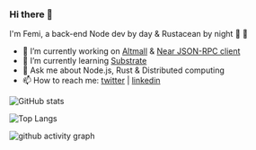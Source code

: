 ### Hi there 👋


I'm Femi, a back-end Node dev by day & Rustacean by night 🦀 🦀

- 🔭 I’m currently working on [Altmall](https://altmall.ng) & [Near JSON-RPC client](https://github.com/iTranscend/near-jsonrpc-client-rs)
- 🌱 I’m currently learning [Substrate](https://substrate.io/)
- 💬 Ask me about Node.js, Rust & Distributed computing 
- 📫 How to reach me: [twitter](https://twitter.com/iron_plank) | [linkedin](https://www.linkedin.com/in/femibankole/)

![GitHub stats](https://github-readme-stats.vercel.app/api?username=iTranscend&theme=gotham&show_icons=true) 

<!-- langage card -->
![Top Langs](https://github-readme-stats.vercel.app/api/top-langs/?username=iTranscend&hide=html&theme=gotham&layout=compact)

![github activity graph](https://activity-graph.herokuapp.com/graph?username=iTranscend&theme=gotham)

<!--
- ⚡ Random fact: the dot above i is called a _tittle_
- 👯 I’m looking to collaborate on ... 
- 🤔 I’m looking for help with ... 
-->
